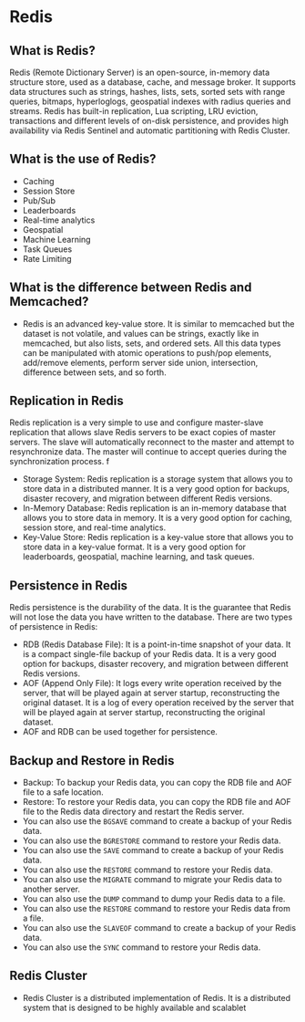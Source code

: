 # Redis

## What is Redis?
Redis (Remote Dictionary Server) is an open-source, in-memory data structure store, used as a database, cache, and message broker. It supports data structures such as strings, hashes, lists, sets, sorted sets with range queries, bitmaps, hyperloglogs, geospatial indexes with radius queries and streams. Redis has built-in replication, Lua scripting, LRU eviction, transactions and different levels of on-disk persistence, and provides high availability via Redis Sentinel and automatic partitioning with Redis Cluster.

## What is the use of Redis?

- Caching
- Session Store
- Pub/Sub
- Leaderboards
- Real-time analytics
- Geospatial
- Machine Learning
- Task Queues
- Rate Limiting

## What is the difference between Redis and Memcached?

- Redis is an advanced key-value store. It is similar to memcached but the dataset is not volatile, and values can be strings, exactly like in memcached, but also lists, sets, and ordered sets. All this data types can be manipulated with atomic operations to push/pop elements, add/remove elements, perform server side union, intersection, difference between sets, and so forth.

## Replication in Redis

Redis replication is a very simple to use and configure master-slave replication that allows slave Redis servers to be exact copies of master servers. The slave will automatically reconnect to the master and attempt to resynchronize data. The master will continue to accept queries during the synchronization process.
f
- Storage System: Redis replication is a storage system that allows you to store data in a distributed manner. It is a very good option for backups, disaster recovery, and migration between different Redis versions.
- In-Memory Database: Redis replication is an in-memory database that allows you to store data in memory. It is a very good option for caching, session store, and real-time analytics.
- Key-Value Store: Redis replication is a key-value store that allows you to store data in a key-value format. It is a very good option for leaderboards, geospatial, machine learning, and task queues.


## Persistence in Redis

Redis persistence is the durability of the data. It is the guarantee that Redis will not lose the data you have written to the database. There are two types of persistence in Redis:

- RDB (Redis Database File): It is a point-in-time snapshot of your data. It is a compact single-file backup of your Redis data. It is a very good option for backups, disaster recovery, and migration between different Redis versions.
- AOF (Append Only File): It logs every write operation received by the server, that will be played again at server startup, reconstructing the original dataset. It is a log of every operation received by the server that will be played again at server startup, reconstructing the original dataset.
- AOF and RDB can be used together for persistence.

## Backup and Restore in Redis

- Backup: To backup your Redis data, you can copy the RDB file and AOF file to a safe location.
- Restore: To restore your Redis data, you can copy the RDB file and AOF file to the Redis data directory and restart the Redis server.
- You can also use the `BGSAVE` command to create a backup of your Redis data.
- You can also use the `BGRESTORE` command to restore your Redis data.
- You can also use the `SAVE` command to create a backup of your Redis data.
- You can also use the `RESTORE` command to restore your Redis data.
- You can also use the `MIGRATE` command to migrate your Redis data to another server.
- You can also use the `DUMP` command to dump your Redis data to a file.
- You can also use the `RESTORE` command to restore your Redis data from a file.
- You can also use the `SLAVEOF` command to create a backup of your Redis data.
- You can also use the `SYNC` command to restore your Redis data.

## Redis Cluster

- Redis Cluster is a distributed implementation of Redis. It is a distributed system that is designed to be highly available and scalablet